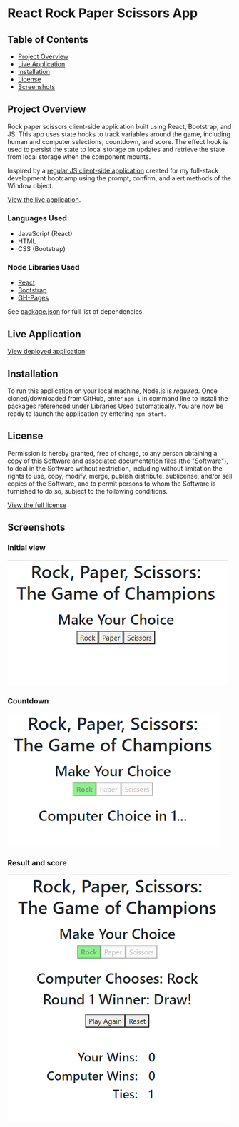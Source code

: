 # React Rock Paper Scissors App

## Table of Contents
- [Project Overview](#project-overview)
- [Live Application](#live-application)
- [Installation](#installation)
- [License](#license)
- [Screenshots](#screenshots)

## Project Overview
Rock paper scissors client-side application built using React, Bootstrap, and JS. This app uses state hooks to track variables around the game, including human and computer selections, countdown, and score. The effect hook is used to persist the state to local storage on updates and retrieve the state from local storage when the component mounts.

Inspired by a [regular JS client-side application](https://github.com/Captain63/rock-paper-scissors-project) created for my full-stack development bootcamp using the prompt, confirm, and alert methods of the Window object.

[View the live application](https://captain63.github.io/react-rock-paper-scissors).

### Languages Used
- JavaScript (React)
- HTML
- CSS (Bootstrap)

### Node Libraries Used
- [React](https://www.npmjs.com/package/react)
- [Bootstrap](https://www.npmjs.com/package/bootstrap)
- [GH-Pages](https://www.npmjs.com/package/gh-pages)

See [package.json](./package.json) for full list of dependencies.

## Live Application
[View deployed application](https://captain63.github.io/react-rock-paper-scissors).

## Installation
To run this application on your local machine, Node.js is _required_. Once cloned/downloaded from GitHub, enter ```npm i``` in command line to install the packages referenced under Libraries Used automatically. 
You are now be ready to launch the application by entering ```npm start```.

## License
Permission is hereby granted, free of charge, to any person obtaining a copy of this Software and associated documentation files (the "Software"), to deal in the Software without  restriction, including without limitation the rights to use, copy, modify, merge, publish distribute, sublicense, and/or sell copies of the Software, and to permit persons to whom the Software is furnished to do so, subject to the following conditions.

[View the full license](./LICENSE)

## Screenshots
### Initial view
![Initial view](./screenshots/initial-view.png)

### Countdown
![Countdown](./screenshots/countdown.png)

### Result and score
![Result and score](./screenshots/result-score.png)